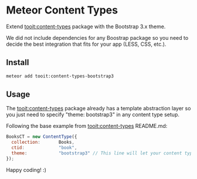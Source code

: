 # Meteor Content Types

Extend [tooit:content-types]() package with the Bootstrap 3.x theme.

We did not include dependencies for any Boostrap package so you need to decide the best integration that fits for your app (LESS, CSS, etc.).

## Install

```bash
meteor add tooit:content-types-bootstrap3
```

## Usage

The [tooit:content-types]() package already has a template abstraction layer so you just need to specify "theme: bootstrap3" in any content type setup.

Following the base example from [tooit:content-types]() README.md:

```javascript
BooksCT = new ContentType({
  collection:       Books,
  ctid:             "book",
  theme:            "bootstrap3" // This line will let your content type to use the Bootstrap 3 theme.
});
```

Happy coding! :)
